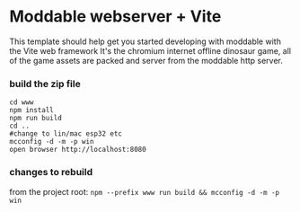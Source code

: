 # Moddable webserver + Vite

This template should help get you started developing with moddable with the Vite web framework
It's the chromium internet offline dinosaur game, all of the game assets are packed and server from the moddable http server.

### build the zip file
```
cd www
npm install
npm run build
cd ..
#change to lin/mac esp32 etc
mcconfig -d -m -p win
open browser http://localhost:8080
```


### changes to rebuild
from the project root:
`npm --prefix www run build && mcconfig -d -m -p win`